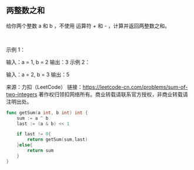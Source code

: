 ## 两整数之和

给你两个整数 a 和 b ，不使用 运算符 + 和 - ​​​​​​​，计算并返回两整数之和。

 

示例 1：

输入：a = 1, b = 2
输出：3
示例 2：

输入：a = 2, b = 3
输出：5

来源：力扣（LeetCode）
链接：https://leetcode-cn.com/problems/sum-of-two-integers
著作权归领扣网络所有。商业转载请联系官方授权，非商业转载请注明出处。
```go 
func getSum(a int, b int) int {
    sum := a ^ b
    last := (a & b) << 1

    if last != 0{
        return getSum(sum,last)
    }else{
        return sum
    }
}
```

